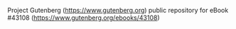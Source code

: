 Project Gutenberg (https://www.gutenberg.org) public repository for eBook #43108 (https://www.gutenberg.org/ebooks/43108)
